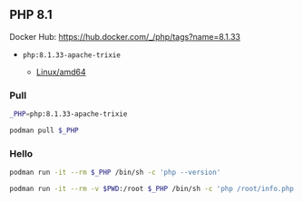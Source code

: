 ## PHP 8.1

Docker Hub: https://hub.docker.com/_/php/tags?name=8.1.33

- `php:8.1.33-apache-trixie`

    - [Linux/amd64](https://hub.docker.com/layers/library/php/8.1.33-apache/images/sha256-ce98364f1d82899ea8cf7b0f4400f44dc78af08c5a0134fcc22f04d8af5a5673)


### Pull

```sh
_PHP=php:8.1.33-apache-trixie

podman pull $_PHP
```

### Hello

```sh
podman run -it --rm $_PHP /bin/sh -c 'php --version'
```

```sh
podman run -it --rm -v $PWD:/root $_PHP /bin/sh -c 'php /root/info.php'
```

